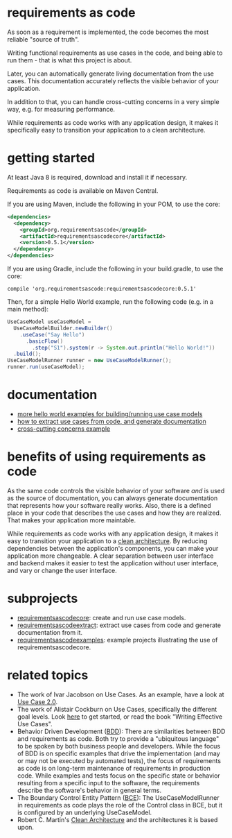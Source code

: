 # requirements as code
As soon as a requirement is implemented, the code becomes the most reliable "source of truth". 

Writing functional requirements as use cases in the code, and being able to run them - that is what this project is about. 

Later, you can automatically generate living documentation from the use cases. This documentation accurately reflects the visible behavior of your application.

In addition to that, you can handle cross-cutting concerns in a very simple way, e.g. for measuring performance.

While requirements as code works with any application design, it makes it specifically easy to transition your application to a clean architecture.

# getting started
At least Java 8 is required, download and install it if necessary.

Requirements as code is available on Maven Central.

If you are using Maven, include the following in your POM, to use the core:
``` xml
<dependencies>
  <dependency>
    <groupId>org.requirementsascode</groupId>
    <artifactId>requirementsascodecore</artifactId>
    <version>0.5.1</version>
  </dependency>
</dependencies>
```

If you are using Gradle, include the following in your build.gradle, to use the core:
```
compile 'org.requirementsascode:requirementsascodecore:0.5.1'
```

Then, for a simple Hello World example, run the following code (e.g. in a main method):
``` java
UseCaseModel useCaseModel = 
  UseCaseModelBuilder.newBuilder()
    .useCase("Say Hello")
      .basicFlow()
        .step("S1").system(r -> System.out.println("Hello World!"))
  .build();
UseCaseModelRunner runner = new UseCaseModelRunner();
runner.run(useCaseModel);
```

# documentation
* [more hello world examples for building/running use case models](https://github.com/bertilmuth/requirementsascode/tree/master/requirementsascodeexamples/helloworld)
* [how to extract use cases from code, and generate documentation](https://github.com/bertilmuth/requirementsascode/tree/master/requirementsascodeextract)
* [cross-cutting concerns example](https://github.com/bertilmuth/requirementsascode/tree/master/requirementsascodeexamples/crosscuttingconcerns)

# benefits of using requirements as code
As the same code controls the visible behavior of your software _and_ is used as the source of documentation,
you can always generate documentation that represents how your software really works. Also, there is a defined place in your code that describes the use cases and how they are realized.
That makes your application more maintable.

While requirements as code works with any application design, it makes it easy to transition your application
to a [clean architecture](https://8thlight.com/blog/uncle-bob/2012/08/13/the-clean-architecture.html). 
By reducing dependencies between the application's components, you can make your application more changeable.
A clear separation between user interface and backend makes it easier to test the application without user interface, 
and vary or change the user interface.

# subprojects
* [requirementsascodecore](https://github.com/bertilmuth/requirementsascode/tree/master/requirementsascodecore): create and run use case models. 
* [requirementsascodeextract](https://github.com/bertilmuth/requirementsascode/tree/master/requirementsascodeextract): extract use cases from code and generate documentation from it.
* [requirementsascodeexamples](https://github.com/bertilmuth/requirementsascode/tree/master/requirementsascodeexamples): example projects illustrating the use of requirementsascodecore.

# related topics
* The work of Ivar Jacobson on Use Cases. As an example, have a look at [Use Case 2.0](https://www.ivarjacobson.com/publications/white-papers/use-case-ebook).
* The work of Alistair Cockburn on Use Cases, specifically the different goal levels. Look [here](http://alistair.cockburn.us/Use+case+fundamentals) to get started, or read the book "Writing Effective Use Cases".
* Behavior Driven Development ([BDD](https://dannorth.net/introducing-bdd/)): There are similarities between BDD and requirements as code. Both try to provide a "ubiquitous language" to be spoken by both business people and developers. While the focus of BDD is on specific examples that drive the implementation (and may or may not be executed by automated tests), the focus of requirements as code is on long-term maintenance of requirements in production code. While examples and tests focus on the specific state or behavior resulting from a specific input to the software, the requirements describe the software's behavior in general terms. 
* The Boundary Control Entity Pattern ([BCE](http://epf.eclipse.org/wikis/openup/core.tech.common.extend_supp/guidances/guidelines/entity_control_boundary_pattern_C4047897.html)): The UseCaseModelRunner in requirements as code plays the role of the Control class in BCE, but it is configured by an underlying UseCaseModel.
* Robert C. Martin's [Clean Architecture](https://8thlight.com/blog/uncle-bob/2012/08/13/the-clean-architecture.html) and the architectures it is based upon.
